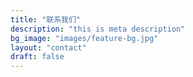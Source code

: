 ```yaml
---
title: "联系我们"
description: "this is meta description"
bg_image: "images/feature-bg.jpg"
layout: "contact"
draft: false
---
```

